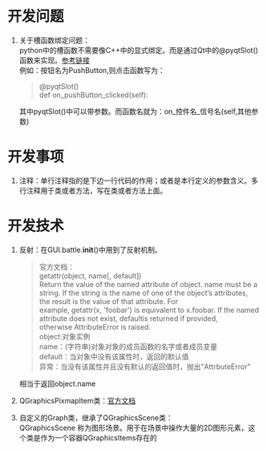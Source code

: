 #  开发问题
1. 关于槽函数绑定问题：  
    python中的槽函数不需要像C++中的显式绑定。而是通过Qt中的@pyqtSlot()函数来实现。[参考链接](https://blog.csdn.net/u010640235/article/details/22149171?ops_request_misc=%257B%2522request%255Fid%2522%253A%2522161442593916780255295650%2522%252C%2522scm%2522%253A%252220140713.130102334..%2522%257D&request_id=161442593916780255295650&biz_id=0&utm_medium=distribute.pc_search_result.none-task-blog-2~all~sobaiduend~default-1-22149171.first_rank_v2_pc_rank_v29&utm_term=pyqtslot%E7%94%A8%E6%B3%95)  
    例如：按钮名为PushButton,则点击函数写为：   
    >@pyqtSlot()  
    def on_pushButton_clicked(self):  
       
    其中pyqtSlot()中可以带参数。而函数名就为：on_控件名_信号名(self,其他参数)     
   
# 开发事项  
1. 注释：单行注释指的是下边一行代码的作用；或者是本行定义的参数含义。多行注释用于类或者方法，写在类或者方法上面。    


# 开发技术
1. 反射：在GUI.battle.__init__()中用到了反射机制。    
    >官方文档：    
    getattr(object, name[, default])   
    Return the value of the named attribute of object. name must be a string. If the string is the name of one of the object’s attributes, the result is the value of that attribute. For example, getattr(x, 'foobar') is equivalent to x.foobar. If the named attribute does not exist, defaultis returned if provided, otherwise AttributeError is raised.    
   object:对象实例    
   name：(字符串)对象对象的成员函数的名字或者成员变量    
   default：当对象中没有该属性时，返回的默认值    
   异常：当没有该属性并且没有默认的返回值时，抛出"AttrbuteError"     
   
    相当于返回object.name      
    

2. QGraphicsPixmapItem类：[官方文档](https://doc.qt.io/qtforpython-5/PySide2/QtWidgets/QGraphicsPixmapItem.html)    
3. 自定义的Graph类，继承了QGraphicsScene类：    
    QGraphicsScene 称为图形场景。用于在场景中操作大量的2D图形元素，这个类是作为一个容器QGraphicsItems存在的











